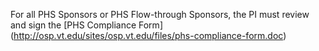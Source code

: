 For all PHS Sponsors or PHS Flow-through Sponsors, the PI must review and sign the [PHS Compliance Form] (http://osp.vt.edu/sites/osp.vt.edu/files/phs-compliance-form.doc)

